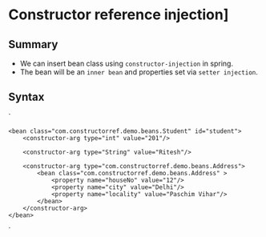 # Constructor reference injection]

## Summary
- We can insert bean class using `constructor-injection` in spring.
- The bean will be an `inner bean` and properties set via `setter injection`.

## Syntax
`

    <bean class="com.constructorref.demo.beans.Student" id="student">
        <constructor-arg type="int" value="201"/>

        <constructor-arg type="String" value="Ritesh"/>

        <constructor-arg type="com.constructorref.demo.beans.Address">
            <bean class="com.constructorref.demo.beans.Address" >
                <property name="houseNo" value="12"/>
                <property name="city" value="Delhi"/>
                <property name="locality" value="Paschim Vihar"/>
            </bean>
        </constructor-arg>
    </bean>
`